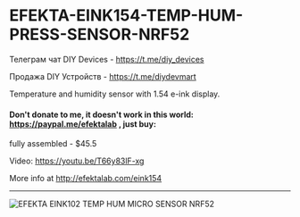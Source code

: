 # EFEKTA-EINK154-TEMP-HUM-PRESS-SENSOR-NRF52

Телеграм чат DIY Devices - https://t.me/diy_devices

Продажа DIY Устройств - https://t.me/diydevmart

Temperature and humidity sensor with 1.54 e-ink display.

#### Don't donate to me, it doesn't work in this world: https://paypal.me/efektalab , just buy:

fully assembled - $45.5

Video: https://youtu.be/T66y83lF-xg

More info at http://efektalab.com/eink154 

---

![EFEKTA EINK102 TEMP HUM MICRO SENSOR NRF52](https://github.com/smartboxchannel/EFEKTA-EINK154-TEMP-HUM-PRES-SENSOR-NRF52/blob/master/Images/00011.jpg)
